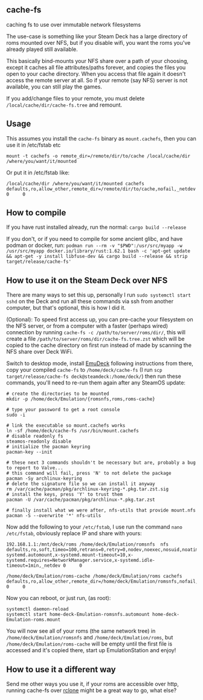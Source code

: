 cache-fs
--------

caching fs to use over immutable network filesystems

The use-case is something like your Steam Deck has a large directory of roms mounted over NFS, but if you disable wifi,
you want the roms you've already played still available.

This basically bind-mounts your NFS share over a path of your choosing, except it caches all file attributes/paths
forever, and copies the files you open to your cache directory. When you access that file again it doesn't access the
remote server at all.  So if your remote (say NFS) server is not available, you can still play the games.

If you add/change files to your remote, you must delete `/local/cache/dir/cache-fs.tree` and remount.

Usage
-----

This assumes you install the `cache-fs` binary as `mount.cachefs`, then you can use it in /etc/fstab etc
```
mount -t cachefs -o remote_dir=/remote/dir/to/cache /local/cache/dir /where/you/want/it/mounted
```

Or put it in /etc/fstab like:
```
/local/cache/dir /where/you/want/it/mounted cachefs defaults,ro,allow_other,remote_dir=/remote/dir/to/cache,nofail,_netdev 0     0
```

How to compile
--------------

If you have rust installed already, run the normal:
`cargo build --release`

If you don't, or if you need to compile for some ancient glibc, and have podman or docker, run:
`podman run --rm -v "$PWD":/usr/src/myapp -w /usr/src/myapp docker.io/library/rust:1.62.1 bash -c 'apt-get update && apt-get -y install libfuse-dev && cargo build --release && strip target/release/cache-fs'`

How to use it on the Steam Deck over NFS
---------------------------------------

There are many ways to set this up, personally I run `sudo systemctl start sshd` on the Deck and run all these commands
via ssh from another computer, but that's optional, this is how I did it.

(Optional): To speed first access up, you can pre-cache your filesystem on the NFS server, or from a computer with a faster
(perhaps wired) connection by running `cache-fs -c /path/to/server/roms/dir/`, this will create a file `/path/to/server/roms/dir/cache-fs.tree.zst`
which will be copied to the cache directory on first run instead of made by scanning the NFS share over Deck WiFi.

Switch to desktop mode, install [EmuDeck](https://www.emudeck.com/) following instructions from there, copy your compiled
`cache-fs` to `/home/deck/cache-fs` (I run `scp target/release/cache-fs deck@steamdeck:/home/deck/`) then run these
commands, you'll need to re-run them again after any SteamOS update:

```
# create the directories to be mounted
mkdir -p /home/deck/Emulation/{romsnfs,roms,roms-cache}

# type your password to get a root console
sudo -i

# link the executable so mount.cachefs works
ln -sf /home/deck/cache-fs /usr/bin/mount.cachefs
# disable readonly fs
steamos-readonly disable
# initialize the pacman keyring
pacman-key --init

# these next 3 commands shouldn't be necessary but are, probably a bug to report to Valve...
# this command will fail, press 'N' to not delete the package
pacman -Sy archlinux-keyring
# delete the signature file so we can install it anyway
rm /var/cache/pacman/pkg/archlinux-keyring-*.pkg.tar.zst.sig
# install the keys, press 'Y' to trust them
pacman -U /var/cache/pacman/pkg/archlinux-*.pkg.tar.zst

# finally install what we were after, nfs-utils that provide mount.nfs
pacman -S --overwrite '*' nfs-utils
```

Now add the following to your `/etc/fstab`, I use run the command `nano /etc/fstab`, obviously replace IP and share with yours:
```
192.168.1.1:/mnt/deck/roms /home/deck/Emulation/romsnfs  nfs  defaults,ro,soft,timeo=100,retrans=0,retry=0,nodev,noexec,nosuid,noatime,async,v4,noauto,nofail,x-systemd.automount,x-systemd.mount-timeout=10,x-systemd.requires=NetworkManager.service,x-systemd.idle-timeout=1min,_netdev 0     0

/home/deck/Emulation/roms-cache /home/deck/Emulation/roms cachefs defaults,ro,allow_other,remote_dir=/home/deck/Emulation/romsnfs,nofail,_netdev 0     0
```

Now you can reboot, or just run, (as root):
```
systemctl daemon-reload
systemctl start home-deck-Emulation-romsnfs.automount home-deck-Emulation-roms.mount
```

You will now see all of your roms (the same network tree) in `/home/deck/Emulation/romsnfs` and `/home/deck/Emulation/roms`,
but `/home/deck/Emulation/roms-cache` will be empty until the first file is accessed and it's copied there, start up
EmulationStation and enjoy!

How to use it a different way
-----------------------------

Send me other ways you use it, if your roms are accessible over http, running cache-fs over [rclone](https://rclone.org/commands/rclone_mount/)
might be a great way to go, what else?

